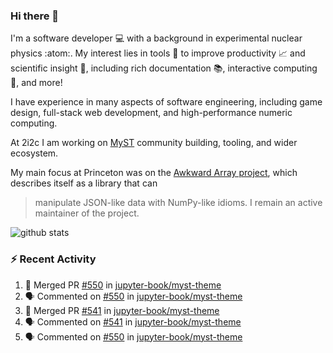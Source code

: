 ### Hi there 👋 

I'm a software developer 💻 with a background in experimental nuclear physics :atom:. My interest lies in tools :wrench: to improve productivity :chart_with_upwards_trend: and scientific insight :telescope:, including rich documentation 📚, interactive computing 🧮, and more! 

I have experience in many aspects of software engineering, including game design, full-stack web development, and high-performance numeric computing. 

At 2i2c I am working on [MyST](https://github.com/jupyter-book/mystmd) community building, tooling, and wider ecosystem. 

My main focus at Princeton was on the [Awkward Array project](awkward-array.org/), which describes itself as a library that can 
> manipulate JSON-like data with NumPy-like idioms. I remain an active maintainer of the project. 

![github stats](https://github-readme-stats.vercel.app/api?username=agoose77&show_icons=true&hide_rank=true&hide_title=true&bg_color=30,e76445,904e95&text_color=efe3ec&icon_color=efe3ec)
<!--
**agoose77/agoose77** is a ✨ _special_ ✨ repository because its `README.md` (this file) appears on your GitHub profile.

Here are some ideas to get you started:

- 🔭 I’m currently working on ...
- 🌱 I’m currently learning ...
- 👯 I’m looking to collaborate on ...
- 🤔 I’m looking for help with ...
- 💬 Ask me about ...
- 📫 How to reach me: ...
- 😄 Pronouns: ...
- ⚡ Fun fact: ...
-->

### :zap: Recent Activity

<!--START_SECTION:activity-->
1. 🎉 Merged PR [#550](https://github.com/jupyter-book/myst-theme/pull/550) in [jupyter-book/myst-theme](https://github.com/jupyter-book/myst-theme)
2. 🗣 Commented on [#550](https://github.com/jupyter-book/myst-theme/pull/550#issuecomment-2700703804) in [jupyter-book/myst-theme](https://github.com/jupyter-book/myst-theme)
3. 🎉 Merged PR [#541](https://github.com/jupyter-book/myst-theme/pull/541) in [jupyter-book/myst-theme](https://github.com/jupyter-book/myst-theme)
4. 🗣 Commented on [#541](https://github.com/jupyter-book/myst-theme/pull/541#issuecomment-2700648371) in [jupyter-book/myst-theme](https://github.com/jupyter-book/myst-theme)
5. 🗣 Commented on [#550](https://github.com/jupyter-book/myst-theme/pull/550#issuecomment-2700645311) in [jupyter-book/myst-theme](https://github.com/jupyter-book/myst-theme)
<!--END_SECTION:activity-->
